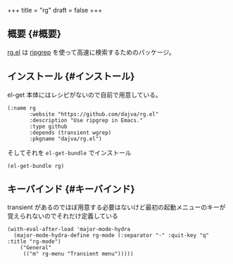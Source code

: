 +++
title = "rg"
draft = false
+++

## 概要 {#概要}

[rg.el](https://github.com/dajva/rg.el) は [ripgrep](https://github.com/BurntSushi/ripgrep) を使って高速に検索するためのパッケージ。


## インストール {#インストール}

el-get 本体にはレシピがないので自前で用意している。

```emacs-lisp
(:name rg
       :website "https://github.com/dajva/rg.el"
       :description "Use ripgrep in Emacs."
       :type github
       :depends (transient wgrep)
       :pkgname "dajva/rg.el")
```

そしてそれを `el-get-bundle` でインストール

```emacs-lisp
(el-get-bundle rg)
```


## キーバインド {#キーバインド}

transient があるのでほぼ用意する必要はないけど最初の起動メニューのキーが覚えられないのでそれだけ定義している

```emacs-lisp
(with-eval-after-load 'major-mode-hydra
  (major-mode-hydra-define rg-mode (:separator "-" :quit-key "q" :title "rg-mode")
    ("General"
     (("m" rg-menu "Transient menu")))))
```
